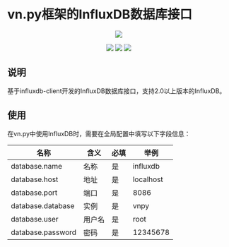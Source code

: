 # vn.py框架的InfluxDB数据库接口

<p align="center">
  <img src ="https://vnpy.oss-cn-shanghai.aliyuncs.com/vnpy-logo.png"/>
</p>

<p align="center">
    <img src ="https://img.shields.io/badge/version-1.0.0-blueviolet.svg"/>
    <img src ="https://img.shields.io/badge/platform-windows|linux|macos-yellow.svg"/>
    <img src ="https://img.shields.io/badge/python-3.7-blue.svg" />
</p>

## 说明

基于influxdb-client开发的InfluxDB数据库接口，支持2.0以上版本的InfluxDB。

## 使用

在vn.py中使用InfluxDB时，需要在全局配置中填写以下字段信息：

|名称|含义|必填|举例|
|---------|----|---|---|
|database.name|名称|是|influxdb|
|database.host|地址|是|localhost|
|database.port|端口|是|8086|
|database.database|实例|是|vnpy|
|database.user|用户名|是|root|
|database.password|密码|是|12345678|

